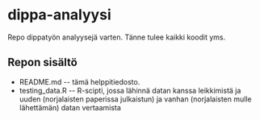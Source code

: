 dippa-analyysi
==============
Repo dippatyön analyysejä varten. Tänne tulee kaikki koodit yms.


Repon sisältö
-------------

- README.md -- tämä helppitiedosto.
- testing_data.R -- R-scipti, jossa lähinnä datan kanssa leikkimistä ja uuden
  (norjalaisten paperissa julkaistun) ja vanhan (norjalaisten mulle
  lähettämän) datan vertaamista
 